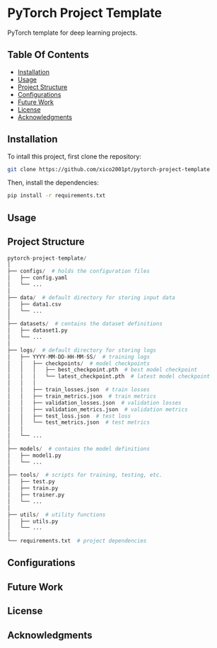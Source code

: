 # PyTorch Project Template

PyTorch template for deep learning projects.

## Table Of Contents

- [Installation](#installation)
- [Usage](#usage)
- [Project Structure](#project-structure)
- [Configurations](#configurations)
- [Future Work](#future-work)
- [License](#license)
- [Acknowledgments](#acknowledgments)

## Installation

To intall this project, first clone the repository:

```bash
git clone https://github.com/xico2001pt/pytorch-project-template
```

Then, install the dependencies:

```bash
pip install -r requirements.txt
```

## Usage

## Project Structure

```python
pytorch-project-template/
│
├── configs/  # holds the configuration files
│   ├── config.yaml
│   └── ...
│
├── data/  # default directory for storing input data
│   ├── data1.csv
│   └── ...
│
├── datasets/  # contains the dataset definitions
│   ├── dataset1.py
│   └── ...
│
├── logs/  # default directory for storing logs
│   ├── YYYY-MM-DD-HH-MM-SS/  # training logs
│   │   ├── checkpoints/  # model checkpoints
│   │   │   ├── best_checkpoint.pth  # best model checkpoint
│   │   │   └── latest_checkpoint.pth  # latest model checkpoint
│   │   │
│   │   ├── train_losses.json  # train losses
│   │   ├── train_metrics.json  # train metrics
│   │   ├── validation_losses.json  # validation losses
│   │   ├── validation_metrics.json  # validation metrics
│   │   ├── test_loss.json  # test loss
│   │   └── test_metrics.json  # test metrics
│   │
│   └── ...
│
├── models/  # contains the model definitions
│   ├── model1.py
│   └── ...
│
├── tools/  # scripts for training, testing, etc.
│   ├── test.py
│   ├── train.py
│   ├── trainer.py
│   └── ...
│
├── utils/  # utility functions
│   ├── utils.py
│   └── ...
│
└── requirements.txt  # project dependencies
```

## Configurations

## Future Work

## License

## Acknowledgments
